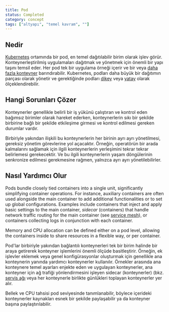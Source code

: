 ```yaml
---
title: Pod
status: Completed
category: concept
tags: ["altyapı", "temel kavram", ""]
---
```

## Nedir

[Kubernetes](/tr/kubernetes/) ortamında bir pod, en temel dağıtılabilir birim olarak işlev görür. 
Konteynerleştirilmiş uygulamaları dağıtmak ve yönetmek için önemli bir yapı taşını temsil eder. 
Her pod tek bir uygulama örneği içerir ve bir veya [daha fazla konteyner](/tr/container/) barındırabilir. 
Kubernetes, podları daha büyük bir dağıtımın parçası olarak yönetir ve gerektiğinde podları [dikey](/tr/vertical-scaling/) veya [yatay](/tr/horizontal-scaling/) olarak ölçeklendirebilir.

## Hangi Sorunları Çözer

Konteynerler genellikle belirli bir iş yükünü çalıştıran ve kontrol eden bağımsız birimler olarak hareket ederken, konteynerlerin sıkı bir şekilde birbirine bağlı bir şekilde etkileşime girmesi ve kontrol edilmesi gereken durumlar vardır.

Birbiriyle yakından ilişkili bu konteynerlerin her birinin ayrı ayrı yönetilmesi, gereksiz yönetim görevlerine yol açacaktır.
Örneğin, operatörün bir arada kalmalarını sağlamak için ilgili konteynerlerin yerleşimini tekrar tekrar belirlemesi gerekecektir. 
Ve bu ilgili konteynerlerin yaşam döngülerinin senkronize edilmesi gerekmesine rağmen, yalnızca ayrı ayrı yönetilebilirler.

## Nasıl Yardımcı Olur

Pods bundle closely tied containers into a single unit, significantly simplifying container operations.
For instance, auxiliary containers are often used alongside the main container to add additional functionalities or to set up global configurations. 
Examples include containers that inject and apply basic settings to the main container, 
_sidecar_ (containers) that handle network traffic routing for the main container (see [service mesh](/service-mesh/)), 
or containers collecting logs in conjunction with each container.

Memory and CPU allocation can be defined either on a pod level, allowing the containers inside to share resources in a flexible way, or per container.

Pod'lar birbiriyle yakından bağlantılı konteynerleri tek bir birim halinde bir araya getirerek konteyner işlemlerini önemli ölçüde basitleştirir. 
Örneğin, ek işlevler eklemek veya genel konfigürasyonlar oluşturmak için genellikle ana konteynerin yanında yardımcı konteynerler kullanılır. 
Örnekler arasında ana konteynere temel ayarları enjekte eden ve uygulayan konteynerler, 
ana konteyner için ağ trafiği yönlendirmesini işleyen sidecar (konteynerler) (bkz. [servis ağı](/tr/service-mesh/) veya 
her konteynerle birlikte günlükleri toplayan konteynerler yer alır.

Bellek ve CPU tahsisi pod seviyesinde tanımlanabilir, böylece içerideki konteynerler kaynakları esnek bir şekilde paylaşabilir ya da konteyner başına paylaştırılabilir.
